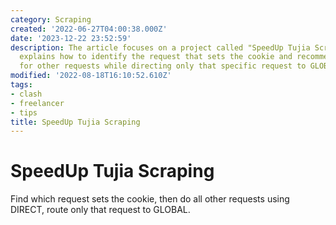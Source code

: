```yaml
---
category: Scraping
created: '2022-06-27T04:00:38.000Z'
date: '2023-12-22 23:52:59'
description: The article focuses on a project called "SpeedUp Tujia Scraping". It
  explains how to identify the request that sets the cookie and recommends using DIRECT
  for other requests while directing only that specific request to GLOBAL.
modified: '2022-08-18T16:10:52.610Z'
tags:
- clash
- freelancer
- tips
title: SpeedUp Tujia Scraping
---
```


# SpeedUp Tujia Scraping

Find which request sets the cookie, then do all other requests using DIRECT, route only that request to GLOBAL.
